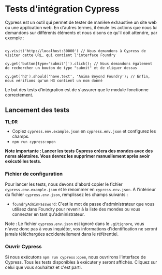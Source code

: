 # Tests d'intégration Cypress

Cypress est un outil qui permet de tester de manière exhaustive un site web ou une application web. En d'autres termes, il émule les actions que nous lui demandons sur différents éléments et nous disons ce qu'il doit attendre, par exemple :


```// cy est la manière dont nous interagissons avec Cypress

cy.visit('http://localhost:30000') // Nous demandons à Cypress de visiter cette URL, qui contient l'interface Foundry

cy.get('button[type="submit"]').click(); // Nous demandons également de rechercher un bouton de type "submit" et de cliquer dessus

cy.get('h3').should('have.text', 'Anima Beyond Foundry'); // Enfin, nous vérifions qu'un H3 contient un nom donné

```

Le but des tests d'intégration est de s'assurer que le module fonctionne correctement.


## Lancement des tests

**TL;DR**

- Copiez `cypress.env.example.json` en `cypress.env.json` et configurez les champs.
- `npm run cypress:open`

**Note importante : Lancer les tests Cypress créera des mondes avec des noms aléatoires. Vous devrez les supprimer manuellement après avoir exécuté les tests.**

### Fichier de configuration

Pour lancer les tests, nous devons d'abord copier le fichier `cypress.env.example.json` et le renommer en `cypress.env.json`. À l'intérieur du fichier `cypress.env.json`, remplissez les champs suivants :

- `foundryAdminPassword`: C'est le mot de passe d'administrateur que vous utilisez dans Foundry pour revenir à la liste des mondes ou vous connecter en tant qu'administrateur.

Note : Le fichier `cypress.env.json` est ignoré dans le `.gitignore`, vous n'avez donc pas à vous inquiéter, vos informations d'identification ne seront jamais téléchargées accidentellement dans le référentiel.

### Ouvrir Cypress

Si nous exécutons `npm run cypress:open`, nous ouvrirons l'interface de Cypress. Tous les tests disponibles à exécuter y seront affichés. Cliquez sur celui que vous souhaitez et c'est parti.
